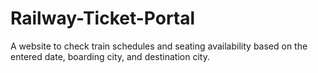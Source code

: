 # Railway-Ticket-Portal
A website to check train schedules and seating availability based on the entered date, boarding city, and destination city.
